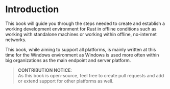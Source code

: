 # Introduction

This book will guide you through the steps needed to create and establish a working
development environment for Rust in offline conditions such as working with standalone machines or working within offline, no-internet networks.

This book, while aiming to support all platforms, is mainly written at this time for the Windows environment as Windows is used more often within big organizations as the main endpoint and server platform.

> **CONTRIBUTION NOTICE**:  
> As this book is open-source, feel free to create pull requests and add or extend support
> for other platforms as well.
